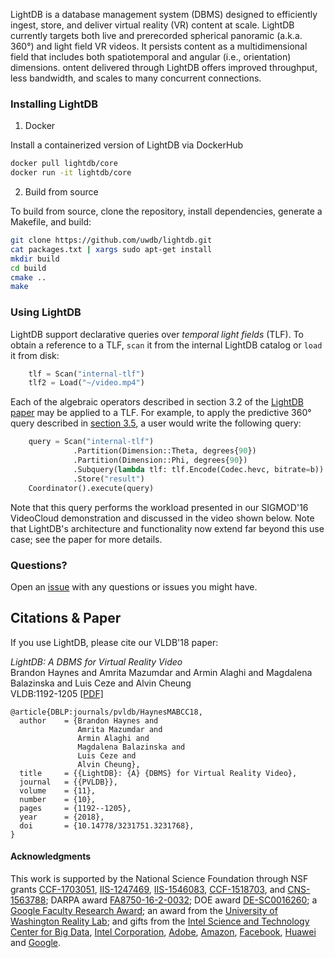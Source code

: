 LightDB is a database management system (DBMS) designed
to efficiently ingest, store, and deliver virtual reality (VR)
content at scale. LightDB currently targets both live and prerecorded
spherical panoramic (a.k.a. 360°) and light field VR videos. It persists content
as a multidimensional field that includes both spatiotemporal 
and angular (i.e., orientation) dimensions. 
ontent delivered through LightDB offers improved throughput,
less bandwidth, and scales to many concurrent connections.

### Installing LightDB

1. Docker

Install a containerized version of LightDB via DockerHub

```sh
docker pull lightdb/core
docker run -it lightdb/core
```

2. Build from source

To build from source, clone the repository, install dependencies, generate a Makefile, and build:

```sh
git clone https://github.com/uwdb/lightdb.git
cat packages.txt | xargs sudo apt-get install
mkdir build
cd build
cmake ..
make
```

### Using LightDB

LightDB support declarative queries over _temporal light fields_ (TLF).  To obtain a reference to a TLF, `scan` it from the internal LightDB catalog or `load` it from disk:

```python
    tlf = Scan("internal-tlf")
    tlf2 = Load("~/video.mp4")
```

Each of the algebraic operators described in section 3.2 of the [LightDB paper](http://db.cs.washington.edu/projects/lightdb/p1144-haynes.pdf) may be applied to a TLF.  For example, to apply the predictive 360° query described in [section 3.5](http://db.cs.washington.edu/projects/lightdb/p1144-haynes.pdf), a user would write the following query:

```python
    query = Scan("internal-tlf")
              .Partition(Dimension::Theta, degrees{90})
              .Partition(Dimension::Phi, degrees{90})
              .Subquery(lambda tlf: tlf.Encode(Codec.hevc, bitrate=b))
              .Store("result")
    Coordinator().execute(query)
```

Note that this query performs the workload presented in our SIGMOD'16 VideoCloud demonstration and discussed in the video shown below.  Note that LightDB's architecture and functionality now extend far beyond this use case; see the paper for more details.

### Questions?

Open an [issue](https://github.com/uwdb/lightdb) with any questions or issues you might have.

## Citations & Paper

If you use LightDB, please cite our VLDB'18 paper:

_LightDB: A DBMS for Virtual Reality Video_<br/>
Brandon Haynes and Amrita Mazumdar and Armin Alaghi and Magdalena Balazinska and Luis Ceze and Alvin Cheung<br />
VLDB:1192-1205 [[PDF]](http://www.vldb.org/pvldb/vol11/p1192-haynes.pdf)

```
@article{DBLP:journals/pvldb/HaynesMABCC18,
  author    = {Brandon Haynes and
               Amrita Mazumdar and
               Armin Alaghi and
               Magdalena Balazinska and
               Luis Ceze and
               Alvin Cheung},
  title     = {{LightDB}: {A} {DBMS} for Virtual Reality Video},
  journal   = {{PVLDB}},
  volume    = {11},
  number    = {10},
  pages     = {1192--1205},
  year      = {2018},
  doi       = {10.14778/3231751.3231768},
}
```

#### Acknowledgments

This work is supported by the National Science Foundation
through NSF grants 
[CCF-1703051](https://www.nsf.gov/awardsearch/showAward?AWD_ID=1703051), 
[IIS-1247469](https://www.nsf.gov/awardsearch/showAward?AWD_ID=1247469), 
[IIS-1546083](https://www.nsf.gov/awardsearch/showAward?AWD_ID=1546083), 
[CCF-1518703](https://www.nsf.gov/awardsearch/showAward?AWD_ID=1518703), and 
[CNS-1563788](https://www.nsf.gov/awardsearch/showAward?AWD_ID=1563788);
DARPA award [FA8750-16-2-0032](https://www.darpa.mil); DOE award [DE-SC0016260](https://science.energy.gov/grants);
a [Google Faculty Research Award](https://docs.google.com/document/d/1IfCmWZ-ClmvmB4gzlApR4htAhYBjKliPGQxLpu6KmaU/edit);
an award from the [University of Washington Reality Lab](https://realitylab.uw.edu);
and gifts from the [Intel Science and Technology Center for Big
Data](http://istc-bigdata.org), [Intel Corporation](https://www.intel.com), [Adobe](http://www.adobe.com), [Amazon](https://www.amazon.com), [Facebook](https://facebook.com), [Huawei](https://www.huawei.com) and [Google](https://google.com).

&nbsp;
